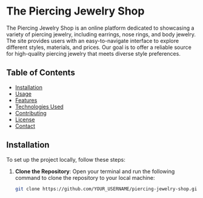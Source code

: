 # The Piercing Jewelry Shop

The Piercing Jewelry Shop is an online platform dedicated to showcasing a variety of piercing jewelry, including earrings, nose rings, and body jewelry. The site provides users with an easy-to-navigate interface to explore different styles, materials, and prices. Our goal is to offer a reliable source for high-quality piercing jewelry that meets diverse style preferences.

## Table of Contents
- [Installation](#installation)
- [Usage](#usage)
- [Features](#features)
- [Technologies Used](#technologies-used)
- [Contributing](#contributing)
- [License](#license)
- [Contact](#contact)

## Installation

To set up the project locally, follow these steps:

1. **Clone the Repository**: Open your terminal and run the following command to clone the repository to your local machine:
   ```bash
   git clone https://github.com/YOUR_USERNAME/piercing-jewelry-shop.git